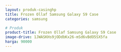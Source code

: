 ```yaml
---
layout: produk-casinghp
title: Frozen Ollaf Samsung Galaxy S9 Case
categories: samsung

# Produk
product-title: Frozen Ollaf Samsung Galaxy S9 Case
image-drive: 1JWASKHs9jODdbKx26-mSd6vBdO5SX5fa
harga: 90000
---
```

